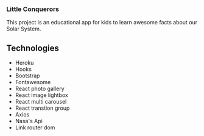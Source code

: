 ### Little Conquerors

This project is an educational app for kids to learn awesome facts about our Solar System.

## Technologies

- Heroku
- Hooks
- Bootstrap
- Fontawesome
- React photo gallery
- React image lightbox
- React multi carousel
- React transtion group
- Axios
- Nasa's Api
- Link router dom
